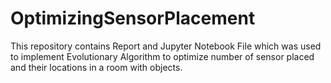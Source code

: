 # OptimizingSensorPlacement
This repository contains Report and Jupyter Notebook File which was used to implement Evolutionary Algorithm to optimize number of sensor placed and their locations in a room with objects.

